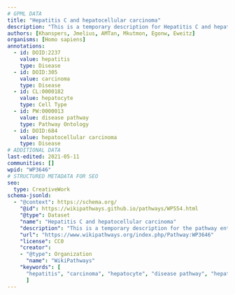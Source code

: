 ```yaml
---
# GPML DATA
title: "Hepatitis C and hepatocellular carcinoma"
description: "This is a temporary description for Hepatitis C and hepatocellular carcinoma"
authors: [Khanspers, Jmelius, AMTan, Mkutmon, Egonw, Eweitz]
organisms: [Homo sapiens]
annotations:
  - id: DOID:2237
    value: hepatitis
    type: Disease
  - id: DOID:305
    value: carcinoma
    type: Disease
  - id: CL:0000182
    value: hepatocyte
    type: Cell Type
  - id: PW:0000013
    value: disease pathway
    type: Pathway Ontology
  - id: DOID:684
    value: hepatocellular carcinoma
    type: Disease
# ADDITIONAL DATA
last-edited: 2021-05-11
communities: []
wpid: "WP3646"
# STRUCTURED METADATA FOR SEO
seo:
  type: CreativeWork
schema-jsonld:
  - "@context": https://schema.org/
    "@id": https://wikipathways.github.io/pathways/WP554.html
    "@type": Dataset
    "name": "Hepatitis C and hepatocellular carcinoma"
    "description": "This is a temporary description for the pathway entitled: Hepatitis C and hepatocellular carcinoma"
    "url": "https://www.wikipathways.org/index.php/Pathway:WP3646"
    "license": CC0
    "creator":
    - "@type": Organization
      "name": "WikiPathways"
    "keywords": [
      "hepatitis", "carcinoma", "hepatocyte", "disease pathway", "hepatocellular carcinoma",
      ]
---
```

